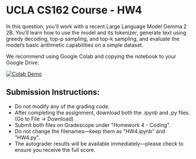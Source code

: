 # UCLA CS162 Course - HW4

In this question, you'll work with a recent Large Language Model Gemma 2 2B. You'll learn how to use the model and its tokenizer, generate text using greedy decoding, top-p sampling, and top-k sampling, and evaluate the model’s basic arithmetic capabilities on a simple dataset.

We recommend using Google Colab and copying the notebook to your Google Drive:

<a href="https://colab.research.google.com/github/PlusLabNLP/cs162-hw4-w25/blob/main/HW4.ipynb"><img alt="Colab Demo" src="https://img.shields.io/badge/​-Open%20in%20Colab-blue?logo=googlecolab&logoColor=F9AB00&style=flat"></a>

## Submission Instructions:
* Do not modify any of the grading code.
* After completing the assignment, download both the .ipynb and .py files. (Go to File → Download)
* Submit both files on Gradescope under "Homework 4 - Coding".
* Do not change the filenames—keep them as "HW4.ipynb" and "HW4.py".
* The autograder results will be available immediately—please check to ensure you receive the full score.
